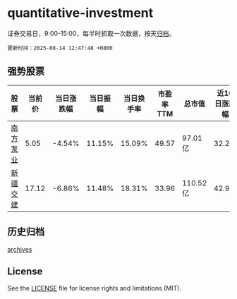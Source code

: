 # quantitative-investment

证券交易日，9:00-15:00，每半时抓取一次数据，按天[归档](archives)。

`更新时间：2025-08-14 12:47:48 +0800`

## 强势股票

|股票|当前价|当日涨跌幅|当日振幅|当日换手率|市盈率TTM|总市值|近10日涨跌幅|
|----|----|----|----|----|----|----|----|
|[南方泵业](https://xueqiu.com/S/SZ300145)|5.05|-4.54%|11.15%|15.09%|49.57|97.01亿|32.2%|
|[新疆交建](https://xueqiu.com/S/SZ002941)|17.12|-6.86%|11.48%|18.31%|33.96|110.52亿|42.9%|

## 历史归档

[archives](archives)

## License

See the [LICENSE](LICENSE) file for license rights and limitations (MIT).
